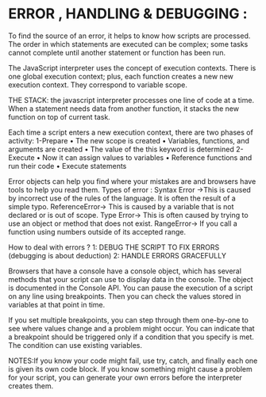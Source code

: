 # ERROR , HANDLING & DEBUGGING :
To find the source of an error, it helps to know how scripts are processed.
The order in which statements are executed can be complex; some tasks
cannot complete until another statement or function has been run.

The JavaScript interpreter uses the concept of execution contexts.
There is one global execution context; plus, each function creates a new
new execution context. They correspond to variable scope. 

THE STACK: the javascript interpreter processes one line of code at a time.
When a statement needs data from another function, it stacks the new function on top of current task.

Each time a script enters a new execution context, there are two phases
of activity: 
1-Prepare 
• The new scope is created
• Variables, functions, and arguments are created
• The value of the this keyword is determined 
2-Execute 
• Now it can assign values to variables
• Reference functions and run their code
• Execute statements 

Error objects can help you find where your mistakes are and browsers have tools to help you read them. 
Types of error :
Syntax Error ->This is caused by incorrect use of the rules of the language. It is often the result of a simple typo. 
ReferenceError-> This is caused by a variable that is not declared or is out of scope.
Type Error-> This is often caused by trying to use an object or method that does not exist. 
RangeError-> If you call a function using numbers outside of its accepted range. 

How to deal with errors ? 
1: DEBUG THE SCRIPT TO FIX ERRORS (debugging is about deduction)
2: HANDLE ERRORS GRACEFULLY 

Browsers that have a console have a console object, which has several
methods that your script can use to display data in the console. The object is documented in the Console API. 
You can pause the execution of a script on any line using breakpoints. Then you can check the
values stored in variables at that point in time. 

If you set multiple breakpoints, you can step through them one-by-one to see where values change and a problem might occur.
You can indicate that a breakpoint should be triggered only if a condition that you specify is met. The condition can use existing variables.
 
NOTES:If you know your code might fail, use try, catch, and finally each one is given its own code block.
      If you know something might cause a problem for your script, you can generate your own errors before the interpreter creates them.